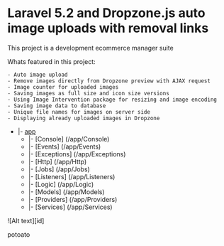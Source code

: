 # Laravel 5.2 and Dropzone.js auto image uploads with removal links

This project is a development ecommerce manager suite

Whats featured in this project:

    - Auto image upload
    - Remove images directly from Dropzone preview with AJAX request
    - Image counter for uploaded images
    - Saving images as full size and icon size versions
    - Using Image Intervention package for resizing and image encoding
    - Saving image data to database
    - Unique file names for images on server side
    - Displaying already uploaded images in Dropzone

* |- [app](/app)
    * |- [Console] (/app/Console)
    * |- [Events] (/app/Events)
    * |- [Exceptions] (/app/Exceptions)
    * |- [Http] (/app/Http)
    * |- [Jobs] (/app/Jobs)
    * |- [Listeners] (/app/Listeners)
    * |- [Logic] (/app/Logic)
    * |- [Models] (/app/Models)
    * |- [Providers] (/app/Providers)
    * |- [Services] (/app/Services)

![Alt text][id]


 potoato
<?php
echo	"willow bark"
